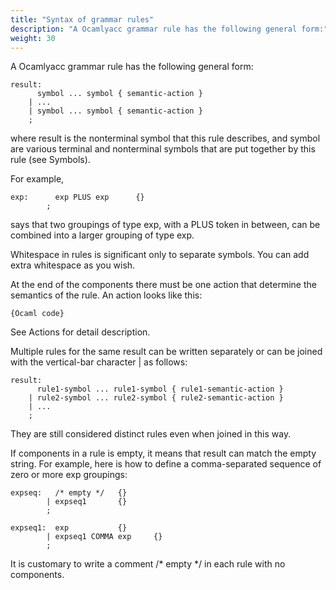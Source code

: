 ```yaml
---
title: "Syntax of grammar rules"
description: "A Ocamlyacc grammar rule has the following general form:"
weight: 30
---
```


A Ocamlyacc grammar rule has the following general form:

```
result:
	  symbol ... symbol { semantic-action }
	| ...
	| symbol ... symbol { semantic-action }
	;
```

where result is the nonterminal symbol that this rule describes, and symbol are various terminal and nonterminal symbols that are put together by this rule (see Symbols).


For example,


```
exp:      exp PLUS exp		{}
        ;
```

says that two groupings of type exp, with a PLUS token in between, can be combined into a larger grouping of type exp.


Whitespace in rules is significant only to separate symbols. You can add extra whitespace as you wish.


At the end of the components there must be one action that determine the semantics of the rule. An action looks like this:


```
{Ocaml code}
```

See Actions for detail description.


Multiple rules for the same result can be written separately or can be joined with the vertical-bar character | as follows:


```
result:
	  rule1-symbol ... rule1-symbol { rule1-semantic-action }
	| rule2-symbol ... rule2-symbol { rule2-semantic-action }
	| ...
	;
```

They are still considered distinct rules even when joined in this way.


If components in a rule is empty, it means that result can match the empty string. For example, here is how to define a comma-separated sequence of zero or more exp groupings:


```
expseq:   /* empty */	{}
        | expseq1		{}
        ;

expseq1:  exp			{}
        | expseq1 COMMA exp		{}
        ;
```

It is customary to write a comment /* empty */ in each rule with no components.

